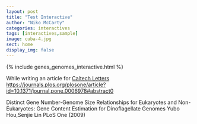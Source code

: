 ```yaml
---
layout: post
title: "Test Interactive"
author: "Niko McCarty"
categories: interactives
tags: [interactives,sample]
image: cuba-4.jpg
sect: home
display_img: false
---
```


{% include genes_genomes_interactive.html %}

While writing an article for [Caltech Letters]()
https://journals.plos.org/plosone/article?id=10.1371/journal.pone.0006978#abstract0

Distinct Gene Number-Genome Size Relationships for Eukaryotes and Non-Eukaryotes: Gene Content Estimation for Dinoflagellate Genomes
Yubo Hou,Senjie Lin 
PLoS One (2009)


